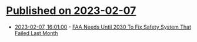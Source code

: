 # [Published on 2023-02-07](index.md)

* [2023-02-07, 16:01:00](https://news.slashdot.org/story/23/02/07/160255/faa-needs-until-2030-to-fix-safety-system-that-failed-last-month?utm_source=rss1.0mainlinkanon&utm_medium=feed) - [FAA Needs Until 2030 To Fix Safety System That Failed Last Month](https://news.slashdot.org/story/23/02/07/160255/faa-needs-until-2030-to-fix-safety-system-that-failed-last-month?utm_source=rss1.0mainlinkanon&utm_medium=feed)
